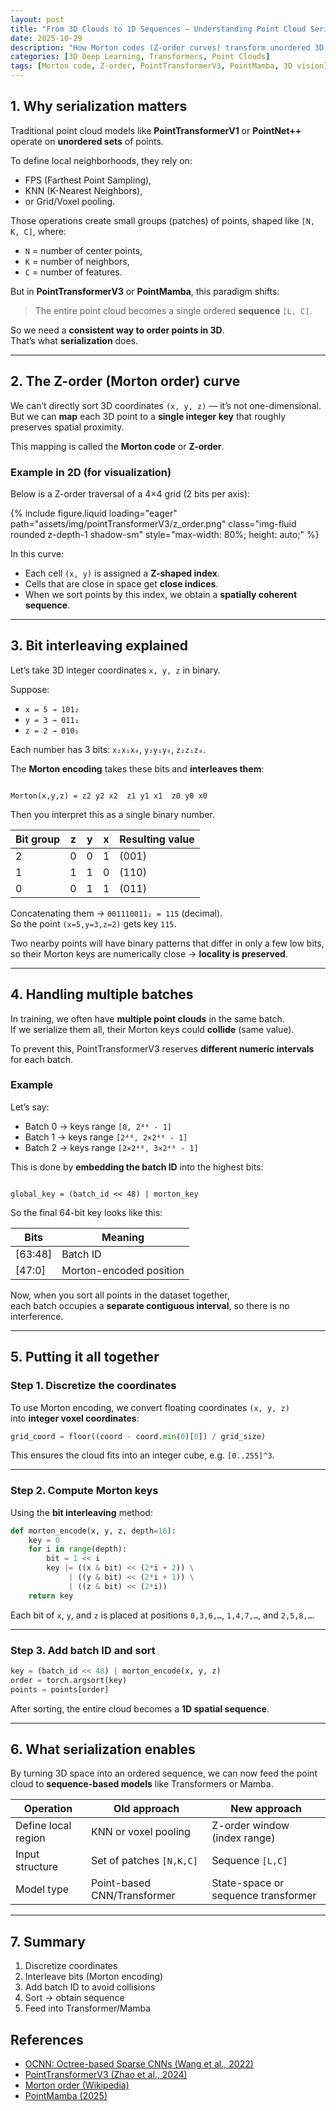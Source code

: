 ```yaml
---
layout: post
title: "From 3D Clouds to 1D Sequences — Understanding Point Cloud Serialization"
date: 2025-10-29
description: "How Morton codes (Z-order curves) transform unordered 3D point clouds into ordered sequences for modern architectures like PointTransformerV3 and PointMamba."
categories: [3D Deep Learning, Transformers, Point Clouds]
tags: [Morton code, Z-order, PointTransformerV3, PointMamba, 3D vision]
---
```




## 1. Why serialization matters

Traditional point cloud models like **PointTransformerV1** or **PointNet++** operate on **unordered sets** of points.

To define local neighborhoods, they rely on:
- FPS (Farthest Point Sampling),
- KNN (K-Nearest Neighbors),
- or Grid/Voxel pooling.

Those operations create small groups (patches) of points, shaped like `[N, K, C]`, where:
- `N` = number of center points,
- `K` = number of neighbors,
- `C` = number of features.

But in **PointTransformerV3** or **PointMamba**, this paradigm shifts:
> The entire point cloud becomes a single ordered **sequence** `[L, C]`.

So we need a **consistent way to order points in 3D**.  
That’s what **serialization** does.

---

## 2. The Z-order (Morton order) curve

We can’t directly sort 3D coordinates `(x, y, z)` — it’s not one-dimensional.  
But we can **map** each 3D point to a **single integer key** that roughly preserves spatial proximity.

This mapping is called the **Morton code** or **Z-order**.

### Example in 2D (for visualization)

Below is a Z-order traversal of a 4×4 grid (2 bits per axis):

{% include figure.liquid loading="eager" path="assets/img/pointTransformerV3/z_order.png" class="img-fluid rounded z-depth-1 shadow-sm" style="max-width: 80%; height: auto;" %} 

In this curve:
- Each cell `(x, y)` is assigned a **Z-shaped index**.
- Cells that are close in space get **close indices**.
- When we sort points by this index, we obtain a **spatially coherent sequence**.

---

## 3. Bit interleaving explained

Let’s take 3D integer coordinates `x, y, z` in binary.

Suppose:
- `x = 5 → 101₂`
- `y = 3 → 011₂`
- `z = 2 → 010₂`

Each number has 3 bits: `x₂x₁x₀`, `y₂y₁y₀`, `z₂z₁z₀`.

The **Morton encoding** takes these bits and **interleaves them**:

```

Morton(x,y,z) = z2 y2 x2  z1 y1 x1  z0 y0 x0

```

Then you interpret this as a single binary number.

| Bit group | z | y | x | Resulting value |
|------------|---|---|---|-----------------|
| 2 | 0 | 0 | 1 | (001) |
| 1 | 1 | 1 | 0 | (110) |
| 0 | 0 | 1 | 1 | (011) |

Concatenating them → `001110011₂ = 115` (decimal).  
So the point `(x=5,y=3,z=2)` gets key `115`.

Two nearby points will have binary patterns that differ in only a few low bits,  
so their Morton keys are numerically close → **locality is preserved**.


---

## 4. Handling multiple batches

In training, we often have **multiple point clouds** in the same batch.  
If we serialize them all, their Morton keys could **collide** (same value).

To prevent this, PointTransformerV3 reserves **different numeric intervals** for each batch.

### Example

Let’s say:
- Batch 0 → keys range `[0, 2⁴⁸ - 1]`
- Batch 1 → keys range `[2⁴⁸, 2×2⁴⁸ - 1]`
- Batch 2 → keys range `[2×2⁴⁸, 3×2⁴⁸ - 1]`

This is done by **embedding the batch ID** into the highest bits:

```

global_key = (batch_id << 48) | morton_key

```

So the final 64-bit key looks like this:

| Bits | Meaning |
|------|----------|
| [63:48] | Batch ID |
| [47:0]  | Morton-encoded position |

Now, when you sort all points in the dataset together,  
each batch occupies a **separate contiguous interval**, so there is no interference.

---

## 5. Putting it all together

### Step 1. Discretize the coordinates

To use Morton encoding, we convert floating coordinates `(x, y, z)`  
into **integer voxel coordinates**:

```python
grid_coord = floor((coord - coord.min(0)[0]) / grid_size)
````

This ensures the cloud fits into an integer cube, e.g. `[0..255]^3`.

---

### Step 2. Compute Morton keys

Using the **bit interleaving** method:

```python
def morton_encode(x, y, z, depth=16):
    key = 0
    for i in range(depth):
        bit = 1 << i
        key |= ((x & bit) << (2*i + 2)) \
             | ((y & bit) << (2*i + 1)) \
             | ((z & bit) << (2*i))
    return key
```

Each bit of `x`, `y`, and `z` is placed at positions `0,3,6,…`, `1,4,7,…`, and `2,5,8,…`.

---

### Step 3. Add batch ID and sort

```python
key = (batch_id << 48) | morton_encode(x, y, z)
order = torch.argsort(key)
points = points[order]
```

After sorting, the entire cloud becomes a **1D spatial sequence**.

---

## 6. What serialization enables

By turning 3D space into an ordered sequence,
we can now feed the point cloud to **sequence-based models** like Transformers or Mamba.

| Operation           | Old approach                | New approach                        |
| ------------------- | --------------------------- | ----------------------------------- |
| Define local region | KNN or voxel pooling        | Z-order window (index range)        |
| Input structure     | Set of patches `[N,K,C]`    | Sequence `[L,C]`                    |
| Model type          | Point-based CNN/Transformer | State-space or sequence transformer |

---

## 7. Summary 

1. Discretize coordinates
2. Interleave bits (Morton encoding)
3. Add batch ID to avoid collisions
4. Sort → obtain sequence
5. Feed into Transformer/Mamba


## References

* [OCNN: Octree-based Sparse CNNs (Wang et al., 2022)](https://github.com/microsoft/OCNN)
* [PointTransformerV3 (Zhao et al., 2024)](https://arxiv.org/abs/2408.XXXXX)
* [Morton order (Wikipedia)](https://en.wikipedia.org/wiki/Z-order_curve)
* [PointMamba (2025)](https://arxiv.org/abs/2502.XXXXX)

